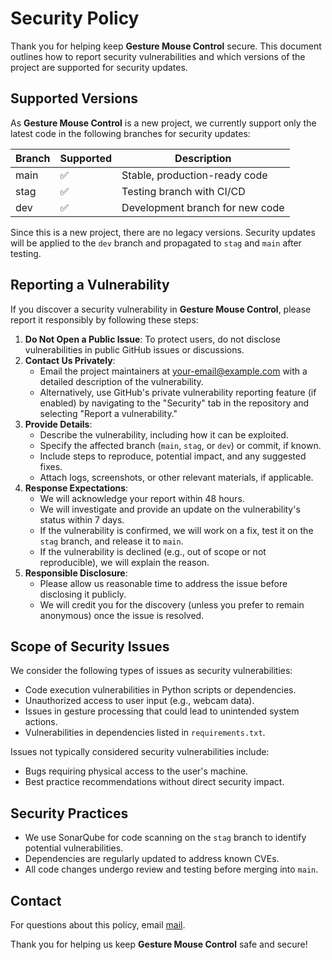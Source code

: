 # Security Policy

Thank you for helping keep **Gesture Mouse Control** secure. This document outlines how to report security vulnerabilities and which versions of the project are supported for security updates.

## Supported Versions

As **Gesture Mouse Control** is a new project, we currently support only the latest code in the following branches for security updates:

| Branch | Supported          | Description                     |
|--------|--------------------|---------------------------------|
| main   | :white_check_mark: | Stable, production-ready code   |
| stag   | :white_check_mark: | Testing branch with CI/CD       |
| dev    | :white_check_mark: | Development branch for new code |

Since this is a new project, there are no legacy versions. Security updates will be applied to the `dev` branch and propagated to `stag` and `main` after testing.

## Reporting a Vulnerability

If you discover a security vulnerability in **Gesture Mouse Control**, please report it responsibly by following these steps:

1. **Do Not Open a Public Issue**: To protect users, do not disclose vulnerabilities in public GitHub issues or discussions.
2. **Contact Us Privately**:
   - Email the project maintainers at [your-email@example.com](mailto:your-email@example.com) with a detailed description of the vulnerability.
   - Alternatively, use GitHub's private vulnerability reporting feature (if enabled) by navigating to the "Security" tab in the repository and selecting "Report a vulnerability."
3. **Provide Details**:
   - Describe the vulnerability, including how it can be exploited.
   - Specify the affected branch (`main`, `stag`, or `dev`) or commit, if known.
   - Include steps to reproduce, potential impact, and any suggested fixes.
   - Attach logs, screenshots, or other relevant materials, if applicable.
4. **Response Expectations**:
   - We will acknowledge your report within 48 hours.
   - We will investigate and provide an update on the vulnerability's status within 7 days.
   - If the vulnerability is confirmed, we will work on a fix, test it on the `stag` branch, and release it to `main`.
   - If the vulnerability is declined (e.g., out of scope or not reproducible), we will explain the reason.
5. **Responsible Disclosure**:
   - Please allow us reasonable time to address the issue before disclosing it publicly.
   - We will credit you for the discovery (unless you prefer to remain anonymous) once the issue is resolved.

## Scope of Security Issues

We consider the following types of issues as security vulnerabilities:

- Code execution vulnerabilities in Python scripts or dependencies.
- Unauthorized access to user input (e.g., webcam data).
- Issues in gesture processing that could lead to unintended system actions.
- Vulnerabilities in dependencies listed in `requirements.txt`.

Issues not typically considered security vulnerabilities include:

- Bugs requiring physical access to the user's machine.
- Best practice recommendations without direct security impact.

## Security Practices

- We use SonarQube for code scanning on the `stag` branch to identify potential vulnerabilities.
- Dependencies are regularly updated to address known CVEs.
- All code changes undergo review and testing before merging into `main`.

## Contact

For questions about this policy, email [mail](gitops.excitable722@passinbox.com).

Thank you for helping us keep **Gesture Mouse Control** safe and secure!
